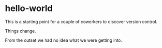# hello-world

This is a starting point for a couple of coworkers to discover version control.

Things change.

From the outset we had no idea what we were getting into.
